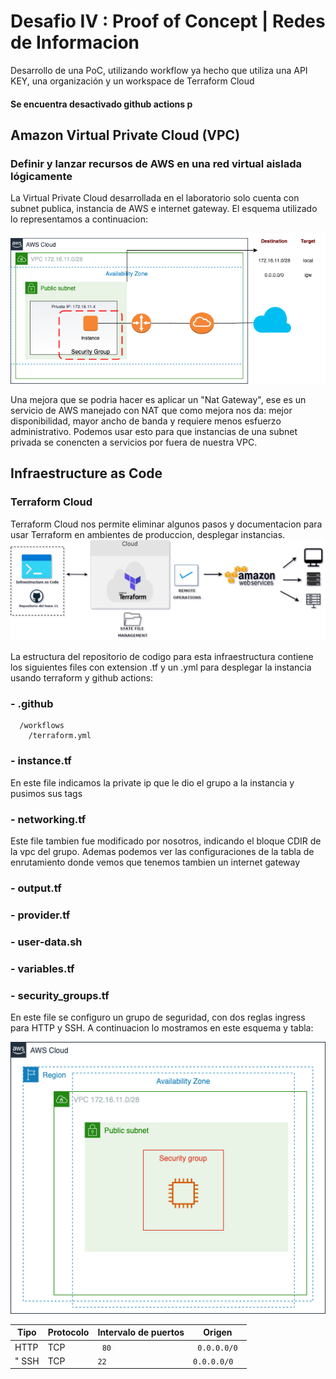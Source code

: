 # Desafio IV : Proof of Concept | Redes de Informacion 
Desarrollo de una PoC, utilizando workflow ya hecho que utiliza una API KEY, una organización y un workspace de Terraform Cloud
#### Se encuentra desactivado github actions p
## Amazon Virtual Private Cloud (VPC)
### Definir y lanzar recursos de AWS en una red virtual aislada lógicamente

La Virtual Private Cloud desarrollada en el laboratorio solo cuenta con subnet publica, instancia de AWS e internet gateway. El esquema utilizado lo representamos a continuacion: 

![Diagrama de la Infraestructura](./InfraestructuraAWS.png)


Una mejora que se podria hacer es aplicar un "Nat Gateway", ese es un servicio de AWS manejado con NAT que como mejora nos da: mejor disponibilidad, mayor ancho de banda y requiere menos esfuerzo administrativo. Podemos usar esto para que instancias de una subnet privada se conencten a servicios por fuera de nuestra VPC. 
## Infraestructure as Code
### Terraform Cloud
Terraform Cloud nos permite eliminar algunos pasos y documentacion para usar Terraform en ambientes de produccion, desplegar instancias. 
 ![Esquema resumen de tecnologias y proceso seguido en el laboratorio](./EsquemaGral-LabAWS.drawio.png)
 
 La estructura del repositorio de codigo para esta infraestructura contiene los siguientes files con extension .tf y un .yml para desplegar la instancia usando terraform y github actions:
 
### -  .github
      /workflows
        /terraform.yml
   
###  - instance.tf
   
   En este file indicamos la private ip que le dio el grupo a la instancia y pusimos sus tags

### - networking.tf
    
   Este file tambien fue modificado por nosotros, indicando el bloque CDIR de la vpc del grupo. Ademas podemos ver las configuraciones de la tabla de enrutamiento donde vemos que tenemos tambien un internet gateway

### - output.tf

### - provider.tf 

### - user-data.sh

### - variables.tf 

### - security_groups.tf
   En este file se configuro un grupo de seguridad, con dos reglas ingress para HTTP y SSH. A continuacion lo mostramos en este esquema y tabla:
 
![Esquema Security Groups](./securityGroupAWS.drawio.png)


  <table>
    <thead>
      <tr>
        <th>Tipo</th>
        <th>Protocolo</th>
        <th>Intervalo de puertos </th>
        <th>Origen </th>
      </tr>
    </thead>
    <tbody>
        <tr>
            <td> HTTP </td>
            <td> TCP </td>
            <td><code> 80 </code></td>
            <td><code> 0.0.0.0/0 </code></td>
        </tr>
        <tr>
            <td>" SSH </td>
            <td> TCP </td>
            <td><code>22</code></td>
            <td><code>0.0.0.0/0</code></td>
        </tr>
    </tbody>
  </table>
